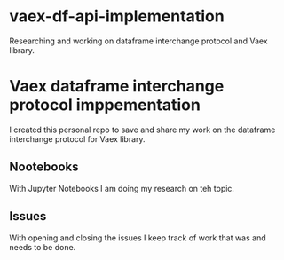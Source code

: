 # vaex-df-api-implementation
Researching and working on dataframe interchange protocol and Vaex library.

# Vaex dataframe interchange protocol imppementation
I created this personal repo to save and share my work on the dataframe interchange protocol for Vaex library.

## Nootebooks
With Jupyter Notebooks I am doing my research on teh topic.

## Issues
With opening and closing the issues I keep track of work that was and needs to be done.
